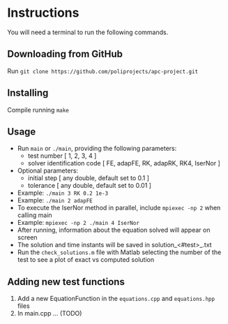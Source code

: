 # Instructions
You will need a terminal to run the following commands.

## Downloading from GitHub
Run ```git clone https://github.com/poliprojects/apc-project.git```

## Installing
Compile running ```make```

## Usage
* Run ```main``` or ```./main```, providing the following parameters:
	* test number [ 1, 2, 3, 4 ]
	* solver identification code [ FE, adapFE, RK, adapRK, RK4, IserNor ]
* Optional parameters:
	* initial step [ any double, default set to 0.1 ]
	* tolerance [ any double, default set to 0.01 ]
* Example: ```./main 3 RK 0.2 1e-3```
* Example: ```./main 2 adapFE```
* To execute the IserNor method in parallel, include ```mpiexec -np 2``` when
    calling main
* Example: ```mpiexec -np 2 ./main 4 IserNor```
* After running, information about the equation solved will appear on screen
* The solution and time instants will be saved in solution_<#test>\_<method>.txt
* Run the ```check_solutions.m``` file with Matlab selecting the number of the
test to see a plot of exact vs computed solution

## Adding new test functions
1) Add a new EquationFunction in the ```equations.cpp``` and
```equations.hpp``` files
2) In main.cpp ... (TODO)
